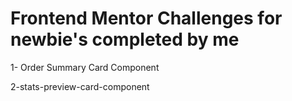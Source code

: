 
# Frontend Mentor Challenges for newbie's completed by me
1- Order Summary Card Component

2-stats-preview-card-component
